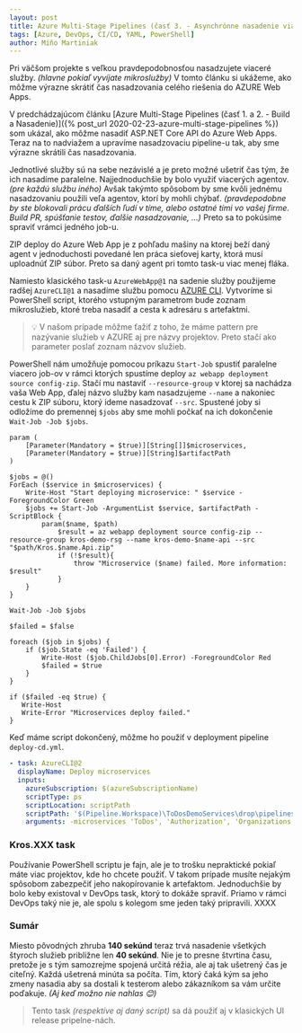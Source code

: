 ```yaml
---
layout: post
title: Azure Multi-Stage Pipelines (časť 3. - Asynchrónne nasadenie viacerých služieb)
tags: [Azure, DevOps, CI/CD, YAML, PowerShell]
author: Miňo Martiniak
---
```


Pri väčšom projekte s veľkou pravdepodobnosťou nasadzujete viaceré služby. *(hlavne pokiaľ vyvíjate mikroslužby)* V tomto článku si ukážeme, ako môžme výrazne skrátiť čas nasadzovania celého riešenia do AZURE Web Apps.
<!-- excerpt -->

V predchádzajúcom článku [Azure Multi-Stage Pipelines (časť 1. a 2. - Build a Nasadenie)]({% post_url 2020-02-23-azure-multi-stage-pipelines %}) som ukázal, ako môžme nasadiť ASP.NET Core API do Azure Web Apps. Teraz na to nadviažem a upravíme nasadzovaciu pipeline-u tak, aby sme výrazne skrátili čas nasadzovania.

Jednotlivé služby sú na sebe nezávislé a je preto možné ušetriť čas tým, že ich nasadíme paralelne. Najjednoduchšie by bolo využiť viacerých agentov. *(pre každú službu iného)* Avšak takýmto spôsobom by sme kvôli jednému nasadzovaniu použili veľa agentov, ktorí by mohli chýbať. *(pravdepodobne by ste blokovali prácu ďalších ľudí v tíme, alebo ostatné tími vo vašej firme. Build PR, spúšťanie testov, ďalšie nasadzovanie, ...)* Preto sa to pokúsime spraviť vrámci jedného job-u.

ZIP deploy do Azure Web App je z pohľadu mašiny na ktorej beží daný agent v jednoduchosti povedané len práca sieťovej karty, ktorá musí uploadnúť ZIP súbor. Preto sa daný agent pri tomto task-u viac menej fláka.

Namiesto klasického task-u `AzureWebApp@1` na sadenie služby použijeme radšej `AzureCLI@1` a nasadíme službu pomocu [AZURE CLI](https://docs.microsoft.com/en-us/cli/azure/webapp/deployment/source?view=azure-cli-latest#az-webapp-deployment-source-config-zip). Vytvoríme si PowerShell script, ktorého vstupným parametrom bude zoznam mikroslužieb, ktoré treba nasadiť a cesta k adresáru s artefaktmi.

>💡 V našom prípade môžme ťažiť z toho, že máme pattern pre nazývanie služieb v AZURE aj pre názvy projektov. Preto stačí ako parameter poslať zoznam názvov služieb.

PowerShell nám umožňuje pomocou príkazu `Start-Job` spustiť paralelne viacero job-ov v rámci ktorých spustíme deploy `az webapp deployment source config-zip`. Stačí mu nastaviť `--resource-group` v ktorej sa nachádza vaša Web App, ďalej názvo služby kam nasadzujeme `--name` a nakoniec cestu k ZIP súboru, ktorý ideme nasadzovať `--src`. Spustené joby si odložíme do premennej `$jobs` aby sme mohli počkať na ich dokončenie `Wait-Job -Job $jobs`.

```pwsh
param (
    [Parameter(Mandatory = $true)][String[]]$microservices,
    [Parameter(Mandatory = $true)][String]$artifactPath
)

$jobs = @()
ForEach ($service in $microservices) {
    Write-Host "Start deploying microservice: " $service -ForegroundColor Green
    $jobs += Start-Job -ArgumentList $service, $artifactPath -ScriptBlock {
        param($name, $path)
            $result = az webapp deployment source config-zip --resource-group kros-demo-rsg --name kros-demo-$name-api --src "$path/Kros.$name.Api.zip"
            if (!$result){
                throw "Microservice ($name) failed. More information: $result"
            }
    }
}

Wait-Job -Job $jobs

$failed = $false

foreach ($job in $jobs) {
    if ($job.State -eq 'Failed') {
        Write-Host ($job.ChildJobs[0].Error) -ForegroundColor Red
        $failed = $true
    }
}

if ($failed -eq $true) {
   Write-Host 
   Write-Error "Microservices deploy failed."
}
```

Keď máme script dokončený, môžme ho použiť v deployment pipeline `deploy-cd.yml`.

```yaml
- task: AzureCLI@2
  displayName: Deploy microservices
  inputs:
    azureSubscription: $(azureSubscriptionName)
    scriptType: ps
    scriptLocation: scriptPath
    scriptPath: '$(Pipeline.Workspace)\ToDosDemoServices\drop\pipelines\Deploy-Async.ps1'
    arguments: -microservices 'ToDos', 'Authorization', 'Organizations', 'ApiGateway' -artifactPath '$(Pipeline.Workspace)\ToDosDemoServices\drop\'
```

### Kros.XXX task

Používanie PowerShell scriptu je fajn, ale je to trošku nepraktické pokiaľ máte viac projektov, kde ho chcete použiť. V takom prípade musíte nejakým spôsobom zabezpečiť jeho nakopírovanie k artefaktom. Jednoduchšie by bolo keby existoval v DevOps task, ktorý to dokáže spraviť. Priamo v rámci DevOps taký nie je, ale spolu s kolegom sme jeden taký pripravili. XXXX

### Sumár

Miesto pôvodných zhruba **140 sekúnd** teraz trvá nasadenie všetkých štyroch služieb približne len **40 sekúnd**. Nie je to presne štvrtina času, pretože je s tým samozrejme spojená určitá réžia, ale aj tak ušetrený čas je citeľný. Každá ušetrená minúta sa počíta. Tím, ktorý čaká kým sa jeho zmeny nasadia aby sa dostali k testerom alebo zákazníkom sa vám určite poďakuje. *(Aj keď možno nie nahlas 😊)*

> Tento task *(respektíve aj daný script)* sa dá použiť aj v klasických UI release pripelne-nách.